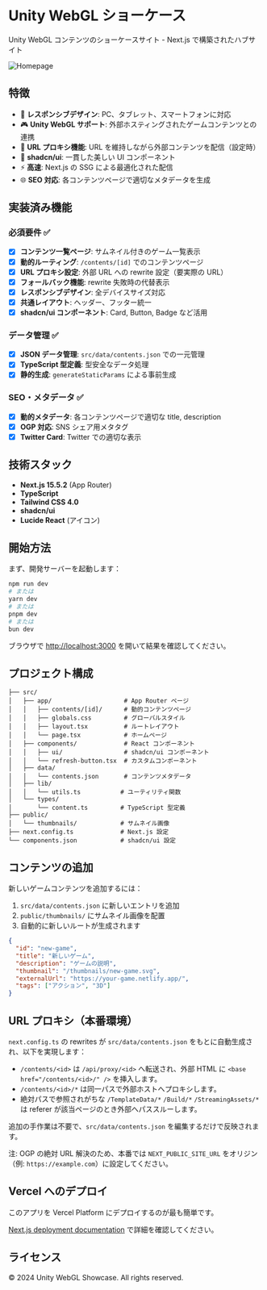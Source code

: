 # Unity WebGL ショーケース

Unity WebGL コンテンツのショーケースサイト - Next.js で構築されたハブサイト

![Homepage](https://github.com/user-attachments/assets/61fd77ca-112d-4e24-895f-582fa3ab4310)

## 特徴

- 📱 **レスポンシブデザイン**: PC、タブレット、スマートフォンに対応
- 🎮 **Unity WebGL サポート**: 外部ホスティングされたゲームコンテンツとの連携
- 🔗 **URL プロキシ機能**: URL を維持しながら外部コンテンツを配信（設定時）
- 🎨 **shadcn/ui**: 一貫した美しい UI コンポーネント
- ⚡ **高速**: Next.js の SSG による最適化された配信
- 🌐 **SEO 対応**: 各コンテンツページで適切なメタデータを生成

## 実装済み機能

### 必須要件 ✅

- [x] **コンテンツ一覧ページ**: サムネイル付きのゲーム一覧表示
- [x] **動的ルーティング**: `/contents/[id]` でのコンテンツページ
- [x] **URL プロキシ設定**: 外部 URL への rewrite 設定（要実際の URL）
- [x] **フォールバック機能**: rewrite 失敗時の代替表示
- [x] **レスポンシブデザイン**: 全デバイスサイズ対応
- [x] **共通レイアウト**: ヘッダー、フッター統一
- [x] **shadcn/ui コンポーネント**: Card, Button, Badge など活用

### データ管理 ✅

- [x] **JSON データ管理**: `src/data/contents.json` での一元管理
- [x] **TypeScript 型定義**: 型安全なデータ処理
- [x] **静的生成**: `generateStaticParams` による事前生成

### SEO・メタデータ ✅

- [x] **動的メタデータ**: 各コンテンツページで適切な title, description
- [x] **OGP 対応**: SNS シェア用メタタグ
- [x] **Twitter Card**: Twitter での適切な表示

## 技術スタック

- **Next.js 15.5.2** (App Router)
- **TypeScript**
- **Tailwind CSS 4.0**
- **shadcn/ui**
- **Lucide React** (アイコン)

## 開始方法

まず、開発サーバーを起動します：

```bash
npm run dev
# または
yarn dev
# または
pnpm dev
# または
bun dev
```

ブラウザで [http://localhost:3000](http://localhost:3000) を開いて結果を確認してください。

## プロジェクト構成

```
├── src/
│   ├── app/                    # App Router ページ
│   │   ├── contents/[id]/      # 動的コンテンツページ
│   │   ├── globals.css         # グローバルスタイル
│   │   ├── layout.tsx          # ルートレイアウト
│   │   └── page.tsx            # ホームページ
│   ├── components/             # React コンポーネント
│   │   ├── ui/                 # shadcn/ui コンポーネント
│   │   └── refresh-button.tsx  # カスタムコンポーネント
│   ├── data/
│   │   └── contents.json       # コンテンツメタデータ
│   ├── lib/
│   │   └── utils.ts           # ユーティリティ関数
│   └── types/
│       └── content.ts         # TypeScript 型定義
├── public/
│   └── thumbnails/            # サムネイル画像
├── next.config.ts             # Next.js 設定
└── components.json            # shadcn/ui 設定
```

## コンテンツの追加

新しいゲームコンテンツを追加するには：

1. `src/data/contents.json` に新しいエントリを追加
2. `public/thumbnails/` にサムネイル画像を配置
3. 自動的に新しいルートが生成されます

```json
{
  "id": "new-game",
  "title": "新しいゲーム",
  "description": "ゲームの説明",
  "thumbnail": "/thumbnails/new-game.svg",
  "externalUrl": "https://your-game.netlify.app/",
  "tags": ["アクション", "3D"]
}
```

## URL プロキシ（本番環境）

`next.config.ts` の rewrites が `src/data/contents.json` をもとに自動生成され、以下を実現します：

- `/contents/<id>` は `/api/proxy/<id>` へ転送され、外部 HTML に `<base href="/contents/<id>/" />` を挿入します。
- `/contents/<id>/*` は同一パスで外部ホストへプロキシします。
- 絶対パスで参照されがちな `/TemplateData/*` `/Build/*` `/StreamingAssets/*` は referer が該当ページのとき外部へパススルーします。

追加の手作業は不要で、`src/data/contents.json` を編集するだけで反映されます。

注: OGP の絶対 URL 解決のため、本番では `NEXT_PUBLIC_SITE_URL` をオリジン（例: `https://example.com`）に設定してください。

## Vercel へのデプロイ

このアプリを Vercel Platform にデプロイするのが最も簡単です。

[Next.js deployment documentation](https://nextjs.org/docs/app/building-your-application/deploying) で詳細を確認してください。

## ライセンス

© 2024 Unity WebGL Showcase. All rights reserved.

